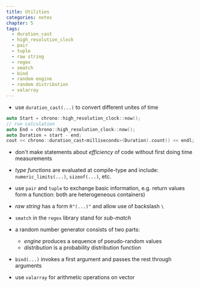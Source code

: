 ```yaml
---
title: Utilities
categories: notes
chapter: 5
tags:
  - duration_cast
  - high_resolution_clock
  - pair
  - tuple
  - raw string
  - regex
  - smatch
  - bind
  - random engine
  - random distribution
  - valarray
---
```


* use `duration_cast(...)` to convert different unites of time

```c++
auto Start = chrono::high_resolution_clock::now();
// run calculation
auto End = chrono::high_resolution_clock::now();
auto Duration = start - end;
cout << chrono::duration_cast<milliseconds>(Duration).count() << endl;
```

* don't make statements about *efficiency* of code without first doing time
  measurements

* *type functions* are evaluated at compile-type and include:
  `numeric_limits(...)`, `sizeof(...)`, etc.

* use `pair` and `tuple` to exchange basic information, e.g. return values form
  a function: both are heterogeneous containers)

* *raw string* has a form `R"(...)"` and allow use of backslash `\`

* `smatch` in the `regex` library stand for *sub-match*

* a random number generator consists of two parts:
    - *engine* produces a sequence of pseudo-random values
    - *distribution* is a probability distribution function

* `bind(...)` invokes a first argument and passes the rest through arguments

* use `valarray` for arithmetic operations on vector
